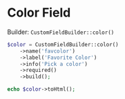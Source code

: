 # Color Field

Builder: `CustomFieldBuilder::color()`

```php
$color = CustomFieldBuilder::color()
    ->name('favcolor')
    ->label('Favorite Color')
    ->info('Pick a color')
    ->required()
    ->build();

echo $color->toHtml();
```
